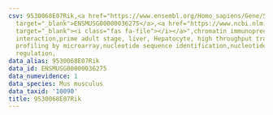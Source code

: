 ```yaml
---
csv: 9530068E07Rik,<a href="https://www.ensembl.org/Homo_sapiens/Gene/Summary?db=core;g=ENSMUSG00000036275"
  target="_blank">ENSMUSG00000036275</a>,<a href="https://www.ncbi.nlm.nih.gov/pubmed/23834426"
  target="_blank"><i class="fas fa-file"></i></a>",chromatin immunoprecipitation assay,direct
  interaction,prime adult stage, liver, Hepatocyte, high throughput transcription
  profiling by microarray,nucleotide sequence identification,nucleotide sequence identification,transcriptional
  regulation,
data_alias: 9530068E07Rik
data_id: ENSMUSG00000036275
data_numevidence: 1
data_species: Mus musculus
data_taxid: '10090'
title: 9530068E07Rik
---
```

